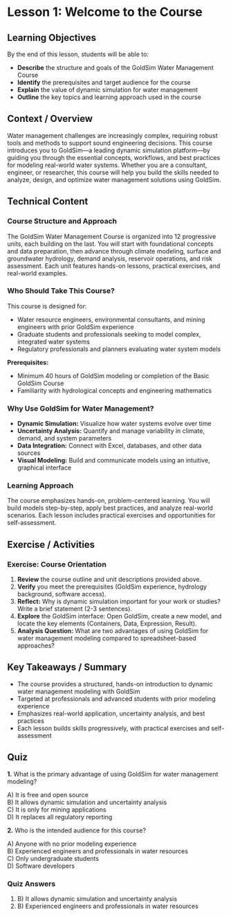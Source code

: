 # Lesson 1: Welcome to the Course


## Learning Objectives

By the end of this lesson, students will be able to:
- **Describe** the structure and goals of the GoldSim Water Management Course
- **Identify** the prerequisites and target audience for the course
- **Explain** the value of dynamic simulation for water management
- **Outline** the key topics and learning approach used in the course


## Context / Overview

Water management challenges are increasingly complex, requiring robust tools and methods to support sound engineering decisions. This course introduces you to GoldSim—a leading dynamic simulation platform—by guiding you through the essential concepts, workflows, and best practices for modeling real-world water systems. Whether you are a consultant, engineer, or researcher, this course will help you build the skills needed to analyze, design, and optimize water management solutions using GoldSim.


## Technical Content

### Course Structure and Approach
The GoldSim Water Management Course is organized into 12 progressive units, each building on the last. You will start with foundational concepts and data preparation, then advance through climate modeling, surface and groundwater hydrology, demand analysis, reservoir operations, and risk assessment. Each unit features hands-on lessons, practical exercises, and real-world examples.

### Who Should Take This Course?
This course is designed for:
- Water resource engineers, environmental consultants, and mining engineers with prior GoldSim experience
- Graduate students and professionals seeking to model complex, integrated water systems
- Regulatory professionals and planners evaluating water system models

**Prerequisites:**
- Minimum 40 hours of GoldSim modeling or completion of the Basic GoldSim Course
- Familiarity with hydrological concepts and engineering mathematics

### Why Use GoldSim for Water Management?
- **Dynamic Simulation:** Visualize how water systems evolve over time
- **Uncertainty Analysis:** Quantify and manage variability in climate, demand, and system parameters
- **Data Integration:** Connect with Excel, databases, and other data sources
- **Visual Modeling:** Build and communicate models using an intuitive, graphical interface

### Learning Approach
The course emphasizes hands-on, problem-centered learning. You will build models step-by-step, apply best practices, and analyze real-world scenarios. Each lesson includes practical exercises and opportunities for self-assessment.


## Exercise / Activities

### Exercise: Course Orientation
1. **Review** the course outline and unit descriptions provided above.
2. **Verify** you meet the prerequisites (GoldSim experience, hydrology background, software access).
3. **Reflect:** Why is dynamic simulation important for your work or studies? Write a brief statement (2-3 sentences).
4. **Explore** the GoldSim interface: Open GoldSim, create a new model, and locate the key elements (Containers, Data, Expression, Result).
5. **Analysis Question:** What are two advantages of using GoldSim for water management modeling compared to spreadsheet-based approaches?


## Key Takeaways / Summary

- The course provides a structured, hands-on introduction to dynamic water management modeling with GoldSim
- Targeted at professionals and advanced students with prior modeling experience
- Emphasizes real-world application, uncertainty analysis, and best practices
- Each lesson builds skills progressively, with practical exercises and self-assessment


## Quiz

**1.** What is the primary advantage of using GoldSim for water management modeling?

A) It is free and open source  
B) It allows dynamic simulation and uncertainty analysis  
C) It is only for mining applications  
D) It replaces all regulatory reporting

**2.** Who is the intended audience for this course?

A) Anyone with no prior modeling experience  
B) Experienced engineers and professionals in water resources  
C) Only undergraduate students  
D) Software developers

### Quiz Answers

1. B) It allows dynamic simulation and uncertainty analysis
2. B) Experienced engineers and professionals in water resources

